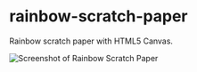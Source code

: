 # rainbow-scratch-paper
Rainbow scratch paper with HTML5 Canvas.

![Screenshot of Rainbow Scratch Paper](https://github.com/cssidy/rainbox-scratch-paper/blob/master/screenshot.png) 
